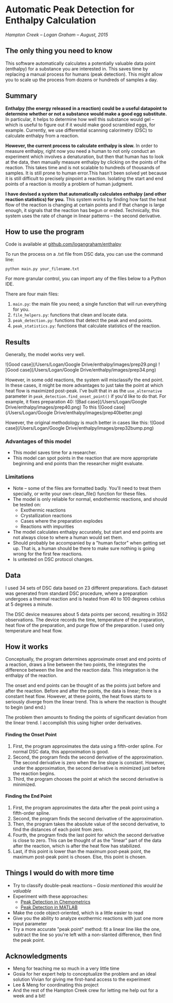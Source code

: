 # Automatic Peak Detection for Enthalpy Calculation
*Hampton Creek – Logan Graham – August, 2015*

## The only thing you need to know
This software automatically calculates a potentially valuable data point (enthalpy) for a substance you are interested in. This saves time by replacing a manual process for humans (peak detection). This might allow you to scale up the process from dozens or hundreds of samples a day.


## Summary
**Enthalpy (the energy released in a reaction) could be a useful datapoint to determine whether or not a substance would make a good egg substitute.** In particular, it helps to determine how well this substance would gel – which is useful to figure out if it would make good scrambled eggs, for example. Currently, we use differential scanning calorimetry (DSC) to calculate enthalpy from a reaction.

**However, the current process to calculate enthalpy is slow.** In order to measure enthalpy, right now you need a human to not only conduct an experiment which involves a denaturation, but then that human has to look at the data, then manually measure enthalpy by clicking on the points of the reaction. This takes time and is not scalable to hundreds of thousands of samples. It is still prone to human error.This hasn't been solved yet because it is still difficult to precisely pinpoint a reaction. Isolating the start and end points of a reaction is mostly a problem of human judgment.

**I have devised a system that automatically calculates enthalpy (and other reaction statistics) for you.** This system works by finding how fast the heat flow of the reaction is changing at certain points and if that change is large enough, it signals that the reaction has begun or ended. Technically, this system uses the rate of change in linear patterns – the second derivative.

## How to use the program

Code is available at [github.com/logangraham/enthalpy](www.github.com/logangraham/enthalpy)

To run the process on a .txt file from DSC data, you can use the command line:

```python main.py your_filename.txt```

For more granular control, you can import any of the files below to a Python IDE.

There are four main files:
1. ```main.py```: the main file you need; a single function that will run everything for you.
2. ```file_helpers.py```: functions that clean and locate data.
3. ```peak_detection.py```: functions that detect the peak and end points.
4. ```peak_statistics.py```: functions that calculate statistics of the reaction.

## Results

Generally, the model works very well.

![Good case](/Users/Logan/Google Drive/enthalpy/images/prep29.png)
![Good case](/Users/Logan/Google Drive/enthalpy/images/prep34.png)

However, in some odd reactions, the system will misclassify the end point. In these cases, it might be more advantages to just take the point at which heat flow is maximized post-peak. I've built that in as the ```use_alternative``` parameter in ```peak_detection.find_onset_point()``` if you'd like to do that. For example, it fixes preparation 40:
![Bad case](/Users/Logan/Google Drive/enthalpy/images/prep40.png)
To this
![Good case](/Users/Logan/Google Drive/enthalpy/images/prep40better.png)

However, the original methodology is much better in cases like this:
![Good case](/Users/Logan/Google Drive/enthalpy/images/prep32bump.png)

### Advantages of this model
* This model saves time for a researcher.
* This model can spot points in the reaction that are more appropriate beginning and end points than the researcher might evaluate.


### Limitations
* Note – some of the files are formatted badly. You'll need to treat them specially, or write your own clean_file() function for these files.
* The model is only reliable for normal, endothermic reactions, and should be tested on:
  * Exothermic reactions
  * Crystallization reactions
  * Cases where the preparation explodes
  * Reactions with impurities
* The model calculates enthalpy accurately, but start and end points are not always close to where a human would set them.
* Should probably be accompanied by a "human factor" when getting set up. That is, a human should be there to make sure nothing is going wrong for the first few reactions.
* Is untested on DSC protocol changes.

## Data
I used 34 sets of DSC data based on 23 different preparations. Each dataset was generated from standard DSC procedure, where a preparation undergoes a thermal reaction and is heated from 40 to 100 degrees celsius at 5 degrees a minute.

The DSC device measures about 5 data points per second, resulting in 3552 observations. The device records the time, temperature of the preparation, heat flow of the preparation, and purge flow of the preparation. I used only temperature and heat flow.

## How it works

Conceptually, the program determines approximate onset and end points of a reaction, draws a line between the two points, the integrates the difference between the line and the reaction data. This integration is the enthalpy of the reaction.

The onset and end points can be thought of as the points just before and after the reaction. Before and after the points, the data is linear; there is a constant heat flow. However, at these points, the heat flows starts to seriously diverge from the linear trend. This is where the reaction is thought to begin (and end.)

The problem then amounts to finding the points of significant deviation from the linear trend. I accomplish this using higher order derivatives.

#### Finding the Onset Point
1. First, the program approximates the data using a fifth-order spline. For normal DSC data, this approximation is good.
2. Second, the program finds the second derivative of the approximation. The second derivative is zero when the line slope is constant. However, under the approximation, the second derivative is minimized just before the reaction begins.
3. Third, the program chooses the point at which the second derivative is minimized.

#### Finding the End Point
1. First, the program approximates the data after the peak point using a fifth-order spline.
2. Second, the program finds the second derivative of the approximation.
3. Then, the program takes the absolute value of the second derivative, to find the distances of each point from zero.
4. Fourth, the program finds the last point for which the second derivative is close to zero. This can be thought of as the "linear" part of the data after the reaction, which is after the heat flow has stabilized.
5. Last, if this point is lower than the maximum post-peak point, the maximum post-peak point is chosen. Else, this point is chosen.

## Things I would do with more time
* Try to classify double-peak reactions – *Gosia mentioned this would be valuable*
* Experiment with these approaches:
  * [Peak Detection in Chemometrics](http://www.ncbi.nlm.nih.gov/pubmed/25108763)
  * [Peak Detection in MATLAB](https://terpconnect.umd.edu/~toh/spectrum/PeakFindingandMeasurement.htm)
* Make the code object-oriented, which is a little easier to read
* Give you the ability to analyze exothermic reactions with just one more input parameter
* Try a more accurate "peak point" method: fit a linear line like the one, subtract the line so you're left with a non-slanted difference, then find the peak point.

## Acknowledgments
* Meng for teaching me so much in a very little time
* Gosia for her expert help to conceptualize the problem and an ideal solution Vivian for giving me first-hand access to the experiment
* Lee & Meng for coordinating this project
* And the rest of the Hampton Creek crew for letting me help out for a week and a bit!
